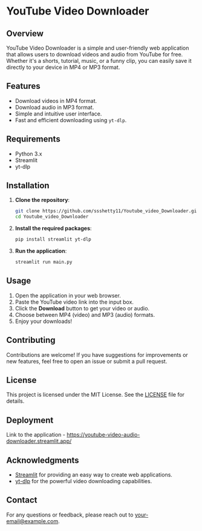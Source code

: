 # YouTube Video Downloader

## Overview
YouTube Video Downloader is a simple and user-friendly web application that allows users to download videos and audio from YouTube for free. Whether it's a shorts, tutorial, music, or a funny clip, you can easily save it directly to your device in MP4 or MP3 format.

## Features
- Download videos in MP4 format.
- Download audio in MP3 format.
- Simple and intuitive user interface.
- Fast and efficient downloading using `yt-dlp`.

## Requirements
- Python 3.x
- Streamlit
- yt-dlp

## Installation

1. **Clone the repository**:
   ```bash
   git clone https://github.com/ssshetty11/Youtube_video_Downloader.git
   cd Youtube_video_Downloader
   ```

2. **Install the required packages**:
   ```bash
   pip install streamlit yt-dlp
   ```

3. **Run the application**:
   ```bash
   streamlit run main.py
   ```

## Usage
1. Open the application in your web browser.
2. Paste the YouTube video link into the input box.
3. Click the **Download** button to get your video or audio.
4. Choose between MP4 (video) and MP3 (audio) formats.
5. Enjoy your downloads!

## Contributing
Contributions are welcome! If you have suggestions for improvements or new features, feel free to open an issue or submit a pull request.

## License
This project is licensed under the MIT License. See the [LICENSE](LICENSE) file for details.

## Deployment 
Link to the application - https://youtube-video-audio-downloader.streamlit.app/

## Acknowledgments
- [Streamlit](https://streamlit.io/) for providing an easy way to create web applications.
- [yt-dlp](https://github.com/yt-dlp/yt-dlp) for the powerful video downloading capabilities.

## Contact
For any questions or feedback, please reach out to [your-email@example.com](mailto:your-email@example.com).
